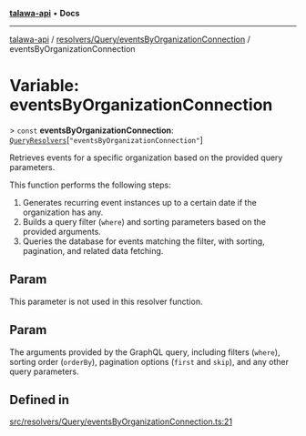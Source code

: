[**talawa-api**](../../../../README.md) • **Docs**

***

[talawa-api](../../../../modules.md) / [resolvers/Query/eventsByOrganizationConnection](../README.md) / eventsByOrganizationConnection

# Variable: eventsByOrganizationConnection

\> `const` **eventsByOrganizationConnection**: [`QueryResolvers`](../../../../types/generatedGraphQLTypes/type-aliases/QueryResolvers.md)\[`"eventsByOrganizationConnection"`\]

Retrieves events for a specific organization based on the provided query parameters.

This function performs the following steps:
1. Generates recurring event instances up to a certain date if the organization has any.
2. Builds a query filter (`where`) and sorting parameters based on the provided arguments.
3. Queries the database for events matching the filter, with sorting, pagination, and related data fetching.

## Param

This parameter is not used in this resolver function.

## Param

The arguments provided by the GraphQL query, including filters (`where`), sorting order (`orderBy`), pagination options (`first` and `skip`), and any other query parameters.

## Defined in

[src/resolvers/Query/eventsByOrganizationConnection.ts:21](https://github.com/PalisadoesFoundation/talawa-api/blob/fb5076f344cd74d4e51c692cbc70fc337bf1ac39/src/resolvers/Query/eventsByOrganizationConnection.ts#L21)
